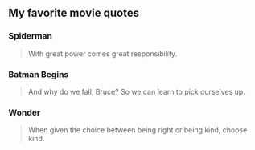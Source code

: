 ## My favorite movie quotes

### Spiderman
> With great power comes great responsibility.

### Batman Begins
> And why do we fall, Bruce? So we can learn to pick ourselves up.

### Wonder
> When given the choice between being right or being kind, choose kind.
